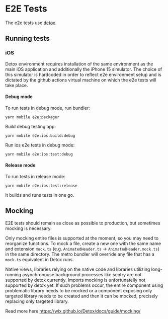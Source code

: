 # E2E Tests

The e2e tests use [detox](https://github.com/wix/Detox).

## Running tests

### iOS

Detox environment requires installation of the same environment as the main iOS application and additionally the iPhone 15 simulator.
The choice of this simulator is hardcoded in order to reflect e2e environment setup and is dictated by the github actions virtual machine on which the e2e tests will take place.

#### Debug mode

To run tests in debug mode, run bundler:

```
yarn mobile e2e:packager
```

Build debug testing app:

```
yarn mobile e2e:ios:build:debug
```

Run ios e2e tests in debug mode:

```
yarn mobile e2e:ios:test:debug
```

#### Release mode

To run tests in release mode:

```
yarn mobile e2e:ios:test:release
```

It builds and runs tests in one go.

## Mocking

E2E tests should remain as close as possible to production, but sometimes mocking is necessary.

Only mocking entire files is supported at the moment, so you may need to reorganize functions. To mock a file, create a new one with the same name and extension `mock.ts` (e.g. `AnimatedHeader.ts` -> `AnimatedHeader.mock.ts`) in the same directory. The metro bundler will override any file that has a `mock.ts` equivalent in Detox runs.

Native views, libraries relying on the native code and libraries utilizing long-running asynchronouse background processes like sentry are not supported by detox currently. Imports mocking is unfortunatelly not supported by detox yet. If such problems occur, the entire component using problematic library needs to be mocked or a component exposing only targeted library needs to be created and then it can be mocked, precisely replacing only targeted library.

Read more here https://wix.github.io/Detox/docs/guide/mocking/
